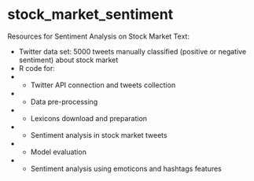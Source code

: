 stock_market_sentiment
======================

Resources for Sentiment Analysis on Stock Market Text:
- Twitter data set: 5000 tweets manually classified (positive or negative sentiment) about stock market
- R code for:
- - Twitter API connection and tweets collection
- - Data pre-processing
- - Lexicons download and preparation
- - Sentiment analysis in stock market tweets
- - Model evaluation
- - Sentiment analysis using emoticons and hashtags features

